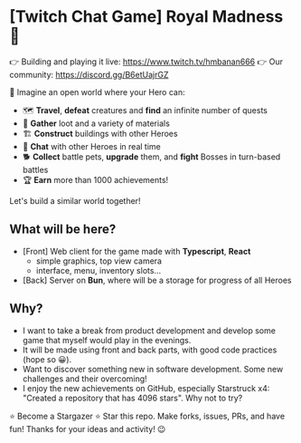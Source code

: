 # [Twitch Chat Game] Royal Madness 👑

👉 Building and playing it live: https://www.twitch.tv/hmbanan666
👉 Our community: https://discord.gg/B6etUajrGZ

🤔 Imagine an open world where your Hero can:

- 🗺️ **Travel**, **defeat** creatures and **find** an infinite number of quests
- 💎 **Gather** loot and a variety of materials
- 🏗️ **Construct** buildings with other Heroes
- 💬 **Chat** with other Heroes in real time
- 🐕 **Collect** battle pets, **upgrade** them, and **fight** Bosses in turn-based battles
- 🏆 **Earn** more than 1000 achievements!

Let's build a similar world together!

## What will be here?

- [Front] Web client for the game made with **Typescript**, **React**
    - simple graphics, top view camera
    - interface, menu, inventory slots...
- [Back] Server on **Bun**, where will be a storage for progress of all Heroes

## Why?

- I want to take a break from product development and develop some game that myself would play in the evenings.
- It will be made using front and back parts, with good code practices (hope so 😀).
- Want to discover something new in software development. Some new challenges and their overcoming!
- I enjoy the new achievements on GitHub, especially Starstruck x4: "Created a repository that has 4096 stars". Why not
  to try?

⭐️ Become a Stargazer ⭐️ Star this repo. Make forks, issues, PRs, and have fun! Thanks for your ideas and activity! 😉

